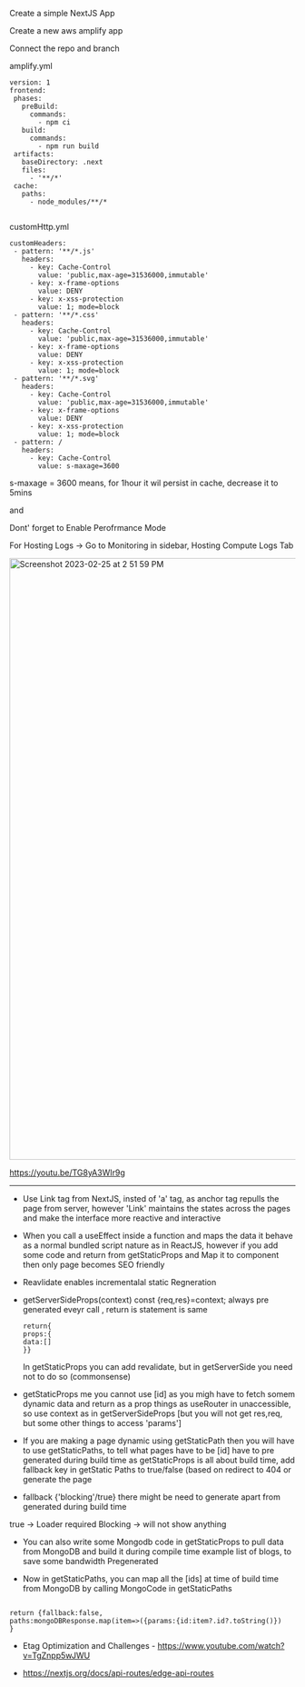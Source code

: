  Create a simple NextJS App
 
 
 
 Create a new aws amplify app 
 
 
 Connect the repo and branch
 
 
 amplify.yml
 
 
 ```
 version: 1
frontend:
  phases:
    preBuild:
      commands:
        - npm ci
    build:
      commands:
        - npm run build
  artifacts:
    baseDirectory: .next
    files:
      - '**/*'
  cache:
    paths:
      - node_modules/**/*


```
 
 
 
  customHttp.yml
 
 ```
 customHeaders:
  - pattern: '**/*.js'
    headers:
      - key: Cache-Control
        value: 'public,max-age=31536000,immutable'
      - key: x-frame-options
        value: DENY
      - key: x-xss-protection
        value: 1; mode=block
  - pattern: '**/*.css'
    headers:
      - key: Cache-Control
        value: 'public,max-age=31536000,immutable'
      - key: x-frame-options
        value: DENY
      - key: x-xss-protection
        value: 1; mode=block
  - pattern: '**/*.svg'
    headers:
      - key: Cache-Control
        value: 'public,max-age=31536000,immutable'
      - key: x-frame-options
        value: DENY
      - key: x-xss-protection
        value: 1; mode=block
  - pattern: /
    headers:
      - key: Cache-Control
        value: s-maxage=3600

```
 
 s-maxage = 3600 means, for 1hour it wil persist in cache, decrease it to 5mins
 
 and 
 
 Dont' forget to Enable Perofrmance Mode
 
 For Hosting Logs -> Go to Monitoring in sidebar, Hosting Compute Logs Tab 
 
 
 <img width="1059" alt="Screenshot 2023-02-25 at 2 51 59 PM" src="https://user-images.githubusercontent.com/69970001/221349352-d486444b-2008-4f0c-ac34-3e319ec3cae1.png">

 

https://youtu.be/TG8yA3WIr9g






--------------

- Use Link tag from NextJS, insted of 'a' tag, as anchor tag repulls the page from server, however 'Link' maintains the states across the pages and make the interface more reactive and interactive 
- When you call a useEffect inside a function and maps the data it behave as a normal bundled script nature as in ReactJS, however if you add some code and return from getStaticProps and Map it to component then only page becomes SEO friendly
- Reavlidate enables incrementalal static Regneration
- getServerSideProps(context)
   const {req,res}=context; always pre generated eveyr call , return is statement is same
   
   ```
   return{
   props:{
   data:[]
   }}
   ```
   In getStaticProps you can add revalidate, but in getServerSide you need not to do so (commonsense)
- getStaticProps me you cannot use [id] as you migh have to fetch somem dynamic data and return as a prop  things as useRouter in unaccessible, so use context as in getServerSideProps [but you will not get res,req, but some other things to access 'params']
- If you are making a page dynamic using getStaticPath then you will have to use getStaticPaths, to tell what pages have to be [id] have to pre generated during build time as getStaticProps is all about build time, add fallback key in getStatic Paths to true/false (based on redirect to 404 or generate the page

- fallback {'blocking'/true} there might be need to generate apart from generated during build time

true -> Loader required
Blocking -> will not show anything



- You can also write some Mongodb code in getStaticProps to pull data from MongoDB and build it during compile time example list of blogs, to save some bandwidth Pregenerated

- Now in getStaticPaths, you can map all the [ids] at time of build time from MongoDB by calling MongoCode in getStaticPaths

```

return {fallback:false,
paths:mongoDBResponse.map(item=>({params:{id:item?.id?.toString()})
}

```

- Etag Optimization and Challenges - https://www.youtube.com/watch?v=TgZnpp5wJWU

- https://nextjs.org/docs/api-routes/edge-api-routes


